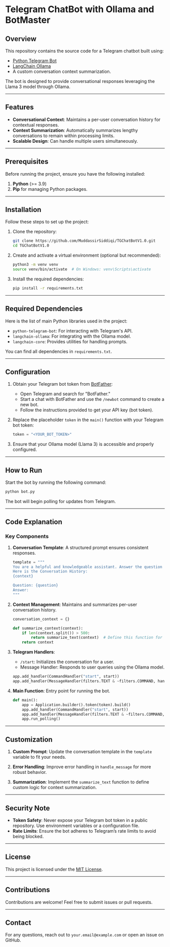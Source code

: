 # Telegram ChatBot with Ollama and BotMaster

## Overview
This repository contains the source code for a Telegram chatbot built using:
- [Python Telegram Bot](https://python-telegram-bot.readthedocs.io/)
- [LangChain Ollama](https://python.langchain.com/)
- A custom conversation context summarization.

The bot is designed to provide conversational responses leveraging the Llama 3 model through Ollama.

---

## Features
- **Conversational Context**: Maintains a per-user conversation history for contextual responses.
- **Context Summarization**: Automatically summarizes lengthy conversations to remain within processing limits.
- **Scalable Design**: Can handle multiple users simultaneously.

---

## Prerequisites

Before running the project, ensure you have the following installed:

1. **Python** (>= 3.9)
2. **Pip** for managing Python packages.

---

## Installation

Follow these steps to set up the project:

1. Clone the repository:
   ```bash
   git clone https://github.com/MuddassirSiddiqi/TGChatBotV1.0.git
   cd TGChatBotV1.0
   ```

2. Create and activate a virtual environment (optional but recommended):
   ```bash
   python3 -m venv venv
   source venv/bin/activate  # On Windows: venv\Scripts\activate
   ```

3. Install the required dependencies:
   ```bash
   pip install -r requirements.txt
   ```

---

## Required Dependencies

Here is the list of main Python libraries used in the project:

- `python-telegram-bot`: For interacting with Telegram's API.
- `langchain-ollama`: For integrating with the Ollama model.
- `langchain-core`: Provides utilities for handling prompts.

You can find all dependencies in `requirements.txt`.

---

## Configuration

1. Obtain your Telegram bot token from [BotFather](https://core.telegram.org/bots#botfather):
   - Open Telegram and search for "BotFather."
   - Start a chat with BotFather and use the `/newbot` command to create a new bot.
   - Follow the instructions provided to get your API key (bot token).

2. Replace the placeholder `token` in the `main()` function with your Telegram bot token:
   ```python
   token = "<YOUR_BOT_TOKEN>"
   ```

3. Ensure that your Ollama model (Llama 3) is accessible and properly configured.

---

## How to Run

Start the bot by running the following command:
```bash
python bot.py
```

The bot will begin polling for updates from Telegram.

---

## Code Explanation

### Key Components

1. **Conversation Template**:
   A structured prompt ensures consistent responses.
   ```python
   template = """
   You are a helpful and knowledgeable assistant. Answer the question clearly and concisely.
   Here is the Conversation History:
   {context}

   Question: {question}
   Answer:
   """
   ```

2. **Context Management**:
   Maintains and summarizes per-user conversation history.
   ```python
   conversation_context = {}
   
   def summarize_context(context):
       if len(context.split()) > 500:
           return summarize_text(context)  # Define this function for custom summarization logic
       return context
   ```

3. **Telegram Handlers**:
   - `/start`: Initializes the conversation for a user.
   - Message Handler: Responds to user queries using the Ollama model.

   ```python
   app.add_handler(CommandHandler("start", start))
   app.add_handler(MessageHandler(filters.TEXT & ~filters.COMMAND, handle_message))
   ```

4. **Main Function**:
   Entry point for running the bot.
   ```python
   def main():
       app = Application.builder().token(token).build()
       app.add_handler(CommandHandler("start", start))
       app.add_handler(MessageHandler(filters.TEXT & ~filters.COMMAND, handle_message))
       app.run_polling()
   ```

---

## Customization

1. **Custom Prompt**:
   Update the conversation template in the `template` variable to fit your needs.

2. **Error Handling**:
   Improve error handling in `handle_message` for more robust behavior.

3. **Summarization**:
   Implement the `summarize_text` function to define custom logic for context summarization.

---

## Security Note

- **Token Safety**: Never expose your Telegram bot token in a public repository. Use environment variables or a configuration file.
- **Rate Limits**: Ensure the bot adheres to Telegram’s rate limits to avoid being blocked.

---

## License
This project is licensed under the [MIT License](LICENSE).

---

## Contributions

Contributions are welcome! Feel free to submit issues or pull requests.

---

## Contact

For any questions, reach out to `your.email@example.com` or open an issue on GitHub.

